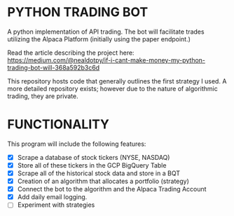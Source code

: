 # PYTHON TRADING BOT
A python implementation of API trading. The bot will facilitate trades utilizing the Alpaca Platform (initially using the paper endpoint.)

Read the article describing the project here: https://medium.com/@nealdotpy/if-i-cant-make-money-my-python-trading-bot-will-368a592b3c6d

This repository hosts code that generally outlines the first strategy I used. A more detailed repository exists; however due to the nature of algorithmic trading, they are private.

# FUNCTIONALITY
This program will include the following features:
* [X] Scrape a database of stock tickers (NYSE, NASDAQ)
* [X] Store all of these tickers in the GCP BigQuery Table
* [X] Scrape all of the historical stock data and store in a BQT
* [X] Creation of an algorithm that allocates a portfolio (strategy)
* [X] Connect the bot to the algorithm and the Alpaca Trading Account
* [X] Add daily email logging.
* [ ] Experiment with strategies
